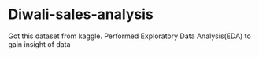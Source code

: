 # Diwali-sales-analysis
Got this dataset from kaggle. Performed Exploratory Data Analysis(EDA) to gain insight of data
